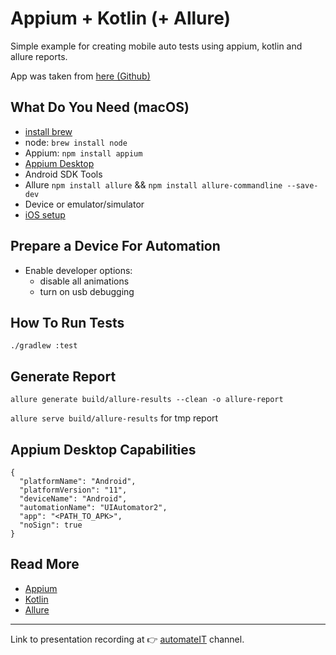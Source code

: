 # Appium + Kotlin (+ Allure)

Simple example for creating mobile auto tests using appium, kotlin and allure reports. 

App was taken from [here (Github)](https://github.com/Jodge/MovieGuide)

## What Do You Need (macOS)
* [install brew](https://brew.sh/)
* node: `brew install node`
* Appium: `npm install appium`
* [Appium Desktop](http://appium.io/downloads.html)
* Android SDK Tools
* Allure `npm install allure` && `npm install allure-commandline --save-dev`
* Device or emulator/simulator
* [iOS setup](http://appium.io/docs/en/drivers/ios-xcuitest-real-devices/)

## Prepare a Device For Automation

* Enable developer options:
    * disable all animations
    * turn on usb debugging

## How To Run Tests

`./gradlew :test`

## Generate Report
`allure generate build/allure-results --clean -o allure-report`

`allure serve build/allure-results` for tmp report

## Appium Desktop Capabilities
```
{
  "platformName": "Android",
  "platformVersion": "11",
  "deviceName": "Android",
  "automationName": "UIAutomator2",
  "app": "<PATH_TO_APK>",
  "noSign": true
}
```

## Read More

* [Appium](http://appium.io/docs/en/about-appium/intro/)
* [Kotlin](https://developer.android.com/kotlin)
* [Allure](http://allure.qatools.ru/)

---

Link to presentation recording at 👉 [automateIT](https://youtu.be/MLeKeIT0wGA) channel.
